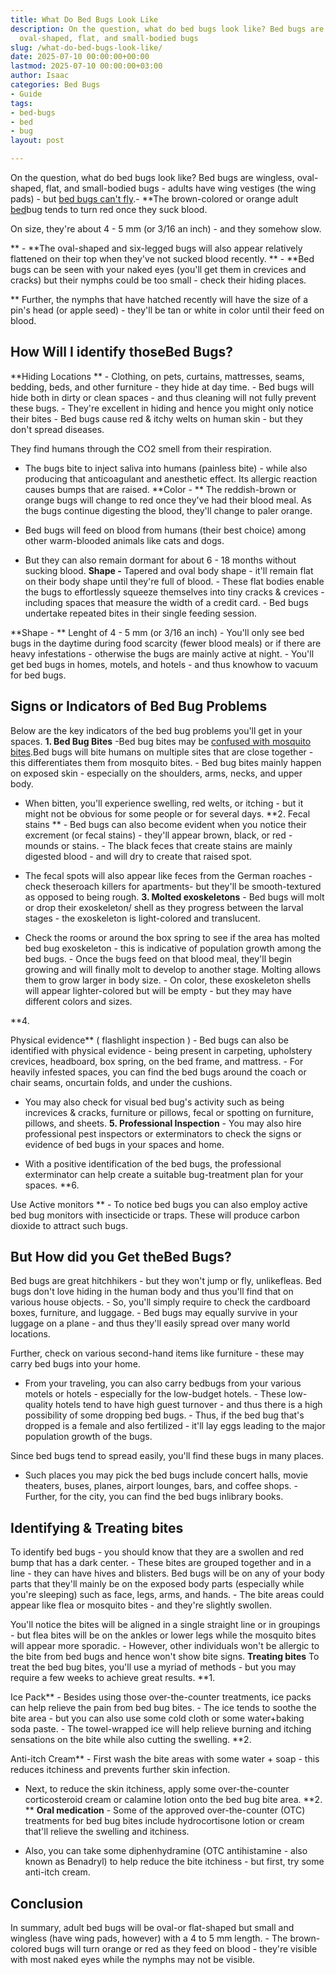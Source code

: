 ```yaml
---
title: What Do Bed Bugs Look Like
description: On the question, what do bed bugs look like? Bed bugs are wingless,
  oval-shaped, flat, and small-bodied bugs
slug: /what-do-bed-bugs-look-like/
date: 2025-07-10 00:00:00+00:00
lastmod: 2025-07-10 00:00:00+03:00
author: Isaac
categories: Bed Bugs
- Guide
tags:
- bed-bugs
- bed
- bug
layout: post

---
```

On the question, what do bed bugs look like? Bed bugs are wingless, oval-shaped, flat, and small-bodied bugs - adults have wing vestiges (the wing pads) - but [bed bugs can't fly](https://pestpolicy.com/do-[bed-bugs](https://pestpolicy.com/bed-bug-bites-vs-mosquito-bites/)-fly/).- **The brown-colored or orange adult [bed](https://pestpolicy.com/bed-bug-bites-vs-other-bites/)bug tends to turn red once they suck blood.

On size, they're about 4 - 5 mm (or 3/16 an inch) - and they somehow slow.

** - **The oval-shaped and six-legged bugs will also appear relatively flattened on their top when they've not sucked blood recently. ** - **Bed bugs can be seen with your naked eyes (you'll get them in crevices and cracks) but their nymphs could be too small - check their hiding places.

** Further, the nymphs that have hatched recently will have the size of a pin's head (or apple seed) - they'll be tan or white in color until their feed on blood.

##  How Will I identify those**Bed Bugs?**

**Hiding Locations ** - Clothing, on pets, curtains, mattresses, seams, bedding, beds, and other furniture - they hide at day time. - Bed bugs will hide both in dirty or clean spaces - and thus cleaning will not fully prevent these bugs. - They're excellent in hiding and hence you might only notice their bites - Bed bugs cause red & itchy welts on human skin - but they don't spread diseases.

They find humans through the CO2 smell from their respiration.

- The bugs bite to inject saliva into humans (painless bite) - while also producing that anticoagulant and anesthetic effect. Its allergic reaction causes bumps that are raised. **Color - ** The reddish-brown or orange bugs will change to red once they've had their blood meal. As the bugs continue digesting the blood, they'll change to paler orange.

- Bed bugs will feed on blood from humans (their best choice) among other warm-blooded animals like cats and dogs.

- But they can also remain dormant for about 6 - 18 months without sucking blood. **Shape -** Tapered and oval body shape - it'll remain flat on their body shape until they're full of blood. - These flat bodies enable the bugs to effortlessly squeeze themselves into tiny cracks & crevices - including spaces that measure the width of a credit card. - Bed bugs undertake repeated bites in their single feeding session.

**Shape - ** Lenght of 4 - 5 mm (or 3/16 an inch) - You'll only see bed bugs in the daytime during food scarcity (fewer blood meals) or if there are heavy infestations - otherwise the bugs are mainly active at night. - You'll get bed bugs in homes, motels, and hotels - and thus knowhow to vacuum for bed bugs.

##  Signs or Indicators of Bed Bug Problems

Below are the key indicators of the bed bug problems you'll get in your spaces. **1. Bed Bug Bites** -Bed bug bites may be [confused with mosquito bites](https://pestpolicy.com/bed-bug-bites-vs-mosquito-bites/).Bed bugs will bite humans on multiple sites that are close together - this differentiates them from mosquito bites. - Bed bug bites mainly happen on exposed skin - especially on the shoulders, arms, necks, and upper body.

- When bitten, you'll experience swelling, red welts, or itching - but it might not be obvious for some people or for several days. **2. Fecal stains ** - Bed bugs can also become evident when you notice their excrement (or fecal stains) - they'll appear brown, black, or red - mounds or stains. - The black feces that create stains are mainly digested blood - and will dry to create that raised spot.

- The fecal spots will also appear like feces from the German roaches - check theseroach killers for apartments- but they'll be smooth-textured as opposed to being rough. **3. Molted exoskeletons** - Bed bugs will molt or drop their exoskeleton/ shell as they progress between the larval stages - the exoskeleton is light-colored and translucent.

- Check the rooms or around the box spring to see if the area has molted bed bug exoskeleton - this is indicative of population growth among the bed bugs. - Once the bugs feed on that blood meal, they'll begin growing and will finally molt to develop to another stage. Molting allows them to grow larger in body size. - On color, these exoskeleton shells will appear lighter-colored but will be empty - but they may have different colors and sizes.

**4.

Physical evidence** ( flashlight inspection ) - Bed bugs can also be identified with physical evidence - being present in carpeting, upholstery crevices, headboard, box spring, on the bed frame, and mattress. - For heavily infested spaces, you can find the bed bugs around the coach or chair seams, oncurtain folds, and under the cushions.

- You may also check for visual bed bug's activity such as being increvices & cracks, furniture or pillows, fecal or spotting on furniture, pillows, and sheets. **5. Professional Inspection** - You may also hire professional pest inspectors or exterminators to check the signs or evidence of bed bugs in your spaces and home.

- With a positive identification of the bed bugs, the professional exterminator can help create a suitable bug-treatment plan for your spaces. **6.

Use Active monitors ** - To notice bed bugs you can also employ active bed bug monitors with insecticide or traps. These will produce carbon dioxide to attract such bugs.

##  But How did you Get theBed Bugs?

Bed bugs are great hitchhikers - but they won't jump or fly, unlikefleas. Bed bugs don't love hiding in the human body and thus you'll find that on various house objects. - So, you'll simply require to check the cardboard boxes, furniture, and luggage. - Bed bugs may equally survive in your luggage on a plane - and thus they'll easily spread over many world locations.

Further, check on various second-hand items like furniture - these may carry bed bugs into your home.

- From your traveling, you can also carry bedbugs from your various motels or hotels - especially for the low-budget hotels. - These low-quality hotels tend to have high guest turnover - and thus there is a high possibility of some dropping bed bugs. - Thus, if the bed bug that's dropped is a female and also fertilized - it'll lay eggs leading to the major population growth of the bugs.

Since bed bugs tend to spread easily, you'll find these bugs in many places.

- Such places you may pick the bed bugs include concert halls, movie theaters, buses, planes, airport lounges, bars, and coffee shops. - Further, for the city, you can find the bed bugs inlibrary books.

##  Identifying & Treating bites

To identify bed bugs - you should know that they are a swollen and red bump that has a dark center. - These bites are grouped together and in a line - they can have hives and blisters. Bed bugs will be on any of your body parts that they'll mainly be on the exposed body parts (especially while you're sleeping) such as face, legs, arms, and hands. - The bite areas could appear like flea or mosquito bites - and they're slightly swollen.

You'll notice the bites will be aligned in a single straight line or in groupings - but flea bites will be on the ankles or lower legs while the mosquito bites will appear more sporadic. - However, other individuals won't be allergic to the bite from bed bugs and hence won't show bite signs. **Treating bites** To treat the bed bug bites, you'll use a myriad of methods - but you may require a few weeks to achieve great results. **1.

Ice Pack** - Besides using those over-the-counter treatments, ice packs can help relieve the pain from bed bug bites. - The ice tends to soothe the bite area - but you can also use some cold cloth or some water+baking soda paste. - The towel-wrapped ice will help relieve burning and itching sensations on the bite while also cutting the swelling. **2.

Anti-itch Cream** - First wash the bite areas with some water + soap - this reduces itchiness and prevents further skin infection.

- Next, to reduce the skin itchiness, apply some over-the-counter corticosteroid cream or calamine lotion onto the bed bug bite area. **2. ** **Oral medication** - Some of the approved over-the-counter (OTC) treatments for bed bug bites include hydrocortisone lotion or cream that'll relieve the swelling and itchiness.

- Also, you can take some diphenhydramine (OTC antihistamine - also known as Benadryl) to help reduce the bite itchiness - but first, try some anti-itch cream.

##  Conclusion

In summary, adult bed bugs will be oval-or flat-shaped but small and wingless (have wing pads, however) with a 4 to 5 mm length. - The brown-colored bugs will turn orange or red as they feed on blood - they're visible with most naked eyes while the nymphs may not be visible.